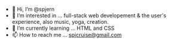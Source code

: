 - 👋 Hi, I’m @spjern
- 👀 I’m interested in ... full-stack web developement & the user's experience, also music, yoga, creation.
- 🌱 I’m currently learning ... HTML and CSS
- 📫 How to reach me ... spjcruise@gmail.com

<!---
spjern/spjern is a ✨ special ✨ repository because its `README.md` (this file) appears on your GitHub profile.
You can click the Preview link to take a look at your changes.
--->
